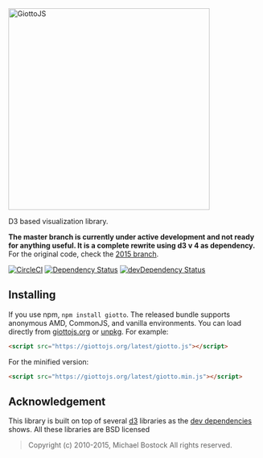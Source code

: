 <a href="http://giottojs.org">
<img src="https://giottojs.org/giotto-banner.svg" width="400px" alt="GiottoJS">
</a>

D3 based visualization library.

**The master branch is currently under active development and not ready for anything useful. It is a complete rewrite using d3 v 4 as dependency.** For the original code, check the [2015 branch](https://github.com/quantmind/giotto/tree/2015).

[![CircleCI](https://circleci.com/gh/quantmind/giotto.svg?style=svg)](https://circleci.com/gh/quantmind/giotto)
[![Dependency Status](https://david-dm.org/quantmind/giotto.svg)](https://david-dm.org/quantmind/giotto)
[![devDependency Status](https://david-dm.org/quantmind/giotto/dev-status.svg)](https://david-dm.org/quantmind/giotto#info=devDependencies)

## Installing

If you use npm, ``npm install giotto``.
The released bundle supports anonymous AMD, CommonJS, and vanilla environments.
You can load directly from [giottojs.org](https://giottojs.org)
or [unpkg](https://unpkg.com/giotto/). For example:
```html
<script src="https://giottojs.org/latest/giotto.js"></script>
```    
For the minified version:
```html
<script src="https://giottojs.org/latest/giotto.min.js"></script>
```

## Acknowledgement

This library is built on top of several [d3](https://github.com/d3) libraries
as the [dev dependencies](https://david-dm.org/quantmind/giotto#info=devDependencies)
shows. All these libraries are BSD licensed

> Copyright (c) 2010-2015, Michael Bostock
> All rights reserved.

